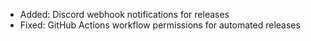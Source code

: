 - Added: Discord webhook notifications for releases
- Fixed: GitHub Actions workflow permissions for automated releases